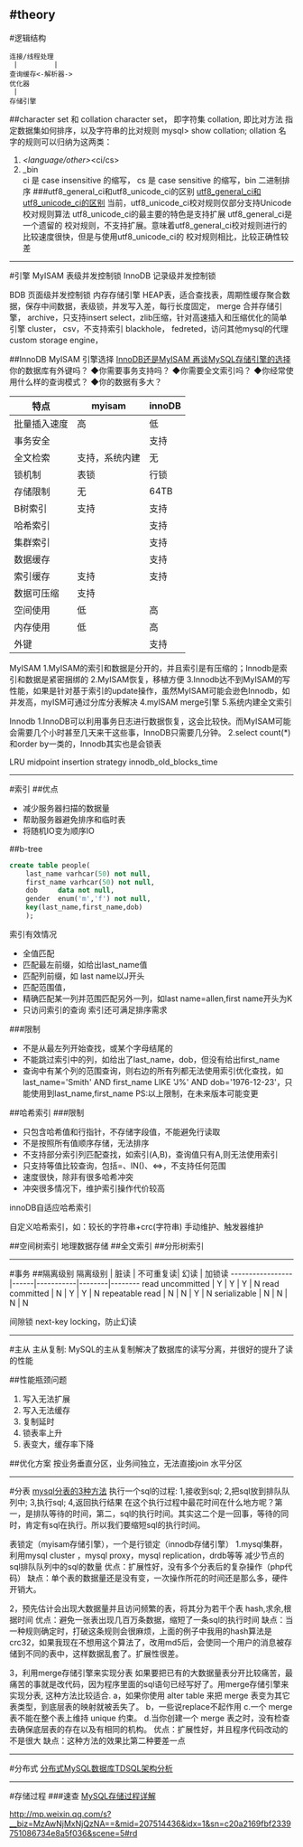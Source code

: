 #theory
---
#逻辑结构
```
连接/线程处理
 |         |
查询缓存<-解析器->
优化器
 |
存储引擎
```


##character set 和 collation
character set， 即字符集
collation, 即比对方法 指定数据集如何排序，以及字符串的比对规则
mysql> show collation;
ollation 名字的规则可以归纳为这两类：
1. <character set>_<language/other>_<ci/cs>
2. <character set>_bin</li>
ci 是 case insensitive 的缩写， cs 是 case sensitive 的缩写，bin 二进制排序
###utf8_general_ci和utf8_unicode_ci的区别
[utf8_general_ci和utf8_unicode_ci的区别](http://www.nowamagic.net/academy/detail/32161544)
当前，utf8_unicode_ci校对规则仅部分支持Unicode校对规则算法
utf8_unicode_ci的最主要的特色是支持扩展
utf8_general_ci是一个遗留的 校对规则，不支持扩展。意味着utf8_general_ci校对规则进行的比较速度很快，但是与使用utf8_unicode_ci的 校对规则相比，比较正确性较差


---
#引擎
MyISAM 表级并发控制锁
InnoDB 记录级并发控制锁

BDB 页面级并发控制锁
内存存储引擎 HEAP表，适合查找表，周期性缓存聚合数据，保存中间数据，表级锁，并发写入差，每行长度固定，
merge 合并存储引擎，
archive，只支持insert select，zlib压缩，针对高速插入和压缩优化的简单引擎
cluster，
csv，不支持索引
blackhole，
fedreted，访问其他mysql的代理
custom storage engine，

##InnoDB MyISAM 引擎选择
[InnoDB还是MyISAM 再谈MySQL存储引擎的选择](http://database.51cto.com/art/200905/124370.htm)
你的数据库有外键吗？ 
◆你需要事务支持吗？ 
◆你需要全文索引吗？ 
◆你经常使用什么样的查询模式？ 
◆你的数据有多大？

特点      | myisam    |   innoDB
----------|----------|-----------
批量插入速度| 高       |       低
事务安全    |         |     支持
全文检索    | 支持，系统内建|  无
锁机制     | 表锁     |  行锁
存储限制    |   无   |   64TB
B树索引    |   支持  |   支持
哈希索引    |       |   支持
集群索引    |       |   支持
数据缓存    |       |   支持
索引缓存    | 支持   |   支持
数据可压缩   | 支持    |   
空间使用    | 低     | 高
内存使用    | 低     | 高
外键        |        | 支持

MyISAM 
1.MyISAM的索引和数据是分开的，并且索引是有压缩的；Innodb是索引和数据是紧密捆绑的
2.MyISAM恢复，移植方便
3.Innodb达不到MyISAM的写性能，如果是针对基于索引的update操作，虽然MyISAM可能会逊色Innodb，如并发高，myISM可通过分库分表解决
4.myISAM merge引擎
5.系统内建全文索引

Innodb
1.InnoDB可以利用事务日志进行数据恢复，这会比较快。而MyISAM可能会需要几个小时甚至几天来干这些事，InnoDB只需要几分钟。
2.select count(*) 和order by一类的，Innodb其实也是会锁表


LRU midpoint insertion strategy
innodb_old_blocks_time






---
#索引
##优点
* 减少服务器扫描的数据量
* 帮助服务器避免排序和临时表
* 将随机IO变为顺序IO


##b-tree
```sql
create table people(
    last_name varhcar(50) not null,
    first_name varhcar(50) not null,
    dob     data not null,
    gender  enum('m','f') not null,
    key(last_name,first_name,dob)
    );
```
索引有效情况
* 全值匹配
* 匹配最左前缀，如给出last_name值
* 匹配列前缀，如 last name以J开头
* 匹配范围值，
* 精确匹配某一列并范围匹配另外一列，如last name=allen,first name开头为K
* 只访问索引的查询
索引还可满足排序需求

###限制
* 不是从最左列开始查找，或某个字母结尾的
* 不能跳过索引中的列，如给出了last_name，dob，但没有给出first_name
* 查询中有某个列的范围查询，则右边的所有列都无法使用索引优化查找，如last_name='Smith' AND first_name LIKE 'J%' AND dob='1976-12-23'，只能使用到last_name,first_name
PS:以上限制，在未来版本可能变更

##哈希索引
###限制
* 只包含哈希值和行指针，不存储字段值，不能避免行读取
* 不是按照所有值顺序存储，无法排序
* 不支持部分索引列匹配查找，如索引(A,B)，查询值只有A,则无法使用索引
* 只支持等值比较查询，包括=、IN()、<=>，不支持任何范围
* 速度很快，除非有很多哈希冲突
* 冲突很多情况下，维护索引操作代价较高

innoDB自适应哈希索引

自定义哈希索引，如：较长的字符串+crc(字符串)
    手动维护、触发器维护

##空间树索引
地理数据存储
##全文索引
##分形树索引



---
#事务
##隔离级别
     隔离级别    | 脏读 | 不可重复读| 幻读   | 加锁读
-----------------|------|-----------|--------|--------
read uncommitted |  Y   |   Y       |   Y    |  N
read committed   |  N   |   Y       |   Y    |  N
repeatable read  |  N   |   N       |   Y    |  N
serializable     |  N   |   N       |   N    |  N

间隙锁 next-key locking，防止幻读












---
#主从
主从复制:
MySQL的主从复制解决了数据库的读写分离，并很好的提升了读的性能

##性能瓶颈问题
1. 写入无法扩展
2. 写入无法缓存
3. 复制延时
4. 锁表率上升
5. 表变大，缓存率下降

##优化方案
按业务垂直分区，业务间独立，无法直接join
水平分区

---
#分表
[mysql分表的3种方法](http://www.blogjava.net/kelly859/archive/2012/06/08/380369.html)
执行一个sql的过程:
1,接收到sql;
2,把sql放到排队队列中;
3,执行sql;
4,返回执行结果
在这个执行过程中最花时间在什么地方呢？第一，是排队等待的时间，第二，sql的执行时间。其实这二个是一回事，等待的同时，肯定有sql在执行。所以我们要缩短sql的执行时间。

表锁定（myisam存储引擎），一个是行锁定（innodb存储引擎）
1.mysql集群，利用mysql cluster ，mysql proxy，mysql replication，drdb等等
减少节点的sql排队队列中的sql的数量
优点：扩展性好，没有多个分表后的复杂操作（php代码）
缺点：单个表的数据量还是没有变，一次操作所花的时间还是那么多，硬件开销大。

2，预先估计会出现大数据量并且访问频繁的表，将其分为若干个表
hash,求余,根据时间
优点：避免一张表出现几百万条数据，缩短了一条sql的执行时间
缺点：当一种规则确定时，打破这条规则会很麻烦，上面的例子中我用的hash算法是crc32，如果我现在不想用这个算法了，改用md5后，会使同一个用户的消息被存储到不同的表中，这样数据乱套了。扩展性很差。

3，利用merge存储引擎来实现分表
如果要把已有的大数据量表分开比较痛苦，最痛苦的事就是改代码，因为程序里面的sql语句已经写好了。用merge存储引擎来实现分表, 这种方法比较适合.
a，如果你使用 alter table 来把 merge 表变为其它表类型，到底层表的映射就被丢失了。
b，一些说replace不起作用
c.一个 merge 表不能在整个表上维持 unique 约束。
d.当你创建一个 merge 表之时，没有检查去确保底层表的存在以及有相同的机构。
优点：扩展性好，并且程序代码改动的不是很大
缺点：这种方法的效果比第二种要差一点



---
#分布式
[分布式MySQL数据库TDSQL架构分析](http://mp.weixin.qq.com/s?__biz=MzAwNjMxNjQzNA==&mid=207514436&idx=1&sn=c20a2169fbf2339751086734e8a5f036&scene=5#rd)



---
#存储过程
###速查
[MySQL存储过程详解](http://blog.sina.com.cn/s/blog_52d20fbf0100ofd5.html)


http://mp.weixin.qq.com/s?__biz=MzAwNjMxNjQzNA==&mid=207514436&idx=1&sn=c20a2169fbf2339751086734e8a5f036&scene=5#rd
